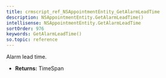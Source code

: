```yaml
---
title: crmscript_ref_NSAppointmentEntity_GetAlarmLeadTime
description: NSAppointmentEntity.GetAlarmLeadTime()
intellisense: NSAppointmentEntity.GetAlarmLeadTime
sortOrder: 976
keywords: GetAlarmLeadTime()
so.topic: reference
---
```



Alarm lead time.



* **Returns:** TimeSpan


